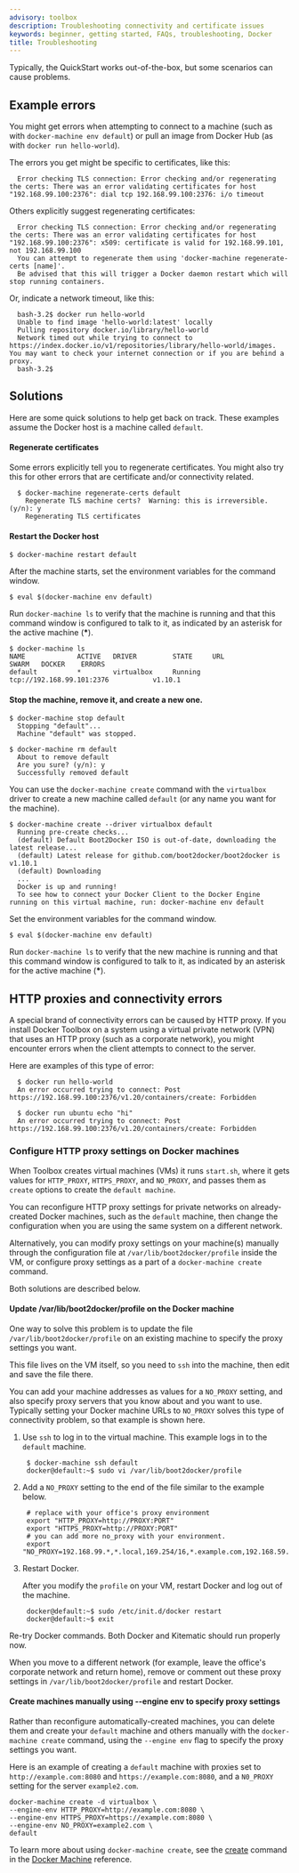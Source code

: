```yaml
---
advisory: toolbox
description: Troubleshooting connectivity and certificate issues
keywords: beginner, getting started, FAQs, troubleshooting, Docker
title: Troubleshooting
---
```


Typically, the QuickStart works out-of-the-box, but some scenarios can cause problems.

## Example errors

You might get errors when attempting to connect to a machine (such as with `docker-machine env default`) or pull an image from Docker Hub (as with `docker run hello-world`).

The errors you get might be specific to certificates, like this:

      Error checking TLS connection: Error checking and/or regenerating the certs: There was an error validating certificates for host "192.168.99.100:2376": dial tcp 192.168.99.100:2376: i/o timeout

Others explicitly suggest regenerating certificates:

      Error checking TLS connection: Error checking and/or regenerating the certs: There was an error validating certificates for host "192.168.99.100:2376": x509: certificate is valid for 192.168.99.101, not 192.168.99.100
      You can attempt to regenerate them using 'docker-machine regenerate-certs [name]'.
      Be advised that this will trigger a Docker daemon restart which will stop running containers.

Or, indicate a network timeout, like this:

      bash-3.2$ docker run hello-world
      Unable to find image 'hello-world:latest' locally
      Pulling repository docker.io/library/hello-world
      Network timed out while trying to connect to https://index.docker.io/v1/repositories/library/hello-world/images. You may want to check your internet connection or if you are behind a proxy.
      bash-3.2$

## Solutions

Here are some quick solutions to help get back on track. These examples assume the Docker host is a machine called `default`.

#### Regenerate certificates

Some errors explicitly tell you to regenerate certificates. You might also try this for other errors that are certificate and/or connectivity related.

      $ docker-machine regenerate-certs default
        Regenerate TLS machine certs?  Warning: this is irreversible. (y/n): y
        Regenerating TLS certificates

#### Restart the Docker host

    $ docker-machine restart default

After the machine starts, set the environment variables for the command window.

    $ eval $(docker-machine env default)

Run `docker-machine ls` to verify that the machine is running and that this command window is configured to talk to it, as indicated by an asterisk for the active machine (__*__).

    $ docker-machine ls
    NAME             ACTIVE   DRIVER         STATE     URL                         SWARM   DOCKER    ERRORS
    default          *        virtualbox     Running   tcp://192.168.99.101:2376           v1.10.1

#### Stop the machine, remove it, and create a new one.

    $ docker-machine stop default
      Stopping "default"...
      Machine "default" was stopped.

    $ docker-machine rm default
      About to remove default
      Are you sure? (y/n): y
      Successfully removed default

You can use the `docker-machine create` command with the `virtualbox` driver to create a new machine called `default` (or any name you want for the machine).

    $ docker-machine create --driver virtualbox default
      Running pre-create checks...
      (default) Default Boot2Docker ISO is out-of-date, downloading the latest release...
      (default) Latest release for github.com/boot2docker/boot2docker is v1.10.1
      (default) Downloading
      ...
      Docker is up and running!
      To see how to connect your Docker Client to the Docker Engine running on this virtual machine, run: docker-machine env default

Set the environment variables for the command window.

    $ eval $(docker-machine env default)

Run `docker-machine ls` to verify that the new machine is running and that this command window is configured to talk to it, as indicated by an asterisk for the active machine (__*__).

<a name="machine-http-proxy-solutions"></a>

## HTTP proxies and connectivity errors

A special brand of connectivity errors can be caused by HTTP proxy. If you install Docker Toolbox on a system using a virtual private network (VPN) that uses an HTTP proxy (such as a corporate network), you might encounter errors when the client attempts to connect to the server.

Here are examples of this type of error:

      $ docker run hello-world
      An error occurred trying to connect: Post https://192.168.99.100:2376/v1.20/containers/create: Forbidden

      $ docker run ubuntu echo "hi"
      An error occurred trying to connect: Post https://192.168.99.100:2376/v1.20/containers/create: Forbidden

### Configure HTTP proxy settings on Docker machines

When Toolbox creates virtual machines (VMs) it runs `start.sh`, where it gets values for `HTTP_PROXY`, `HTTPS_PROXY`, and `NO_PROXY`, and passes them as `create` options to create the `default machine`.

You can reconfigure HTTP proxy settings for private networks on already-created Docker machines, such as the `default` machine, then change the configuration when you are using the same system on a different network.

Alternatively, you can modify proxy settings on your machine(s) manually through the configuration file at `/var/lib/boot2docker/profile` inside the VM, or configure proxy settings as a part of a `docker-machine create` command.

Both solutions are described below.

#### Update /var/lib/boot2docker/profile on the Docker machine

One way to solve this problem is to update the file `/var/lib/boot2docker/profile` on an existing machine to specify the proxy settings you want.

This file lives on the VM itself, so you need to `ssh` into the machine, then edit and save the file there.

You can add your machine addresses as values for a `NO_PROXY` setting, and also specify proxy servers that you know about and you want to use. Typically setting your Docker machine URLs to `NO_PROXY` solves this type of connectivity problem, so that example is shown here.

1. Use `ssh` to log in to the virtual machine. This example logs in to the
   `default` machine.

        $ docker-machine ssh default
        docker@default:~$ sudo vi /var/lib/boot2docker/profile

2. Add a `NO_PROXY` setting to the end of the file similar to the example below.

        # replace with your office's proxy environment
        export "HTTP_PROXY=http://PROXY:PORT"
        export "HTTPS_PROXY=http://PROXY:PORT"
        # you can add more no_proxy with your environment.
        export "NO_PROXY=192.168.99.*,*.local,169.254/16,*.example.com,192.168.59.*"

3. Restart Docker.

    After you modify the `profile` on your VM, restart Docker and log out of the machine.

        docker@default:~$ sudo /etc/init.d/docker restart
        docker@default:~$ exit

  Re-try Docker commands. Both Docker and Kitematic should run properly now.

  When you move to a different network (for example, leave the office's corporate network and return home), remove or comment out these proxy settings in `/var/lib/boot2docker/profile` and restart Docker.

#### Create machines manually using --engine env to specify proxy settings

Rather than reconfigure automatically-created machines, you can delete them and create your `default` machine and others manually with the `docker-machine create` command, using the `--engine env` flag to specify the proxy settings you want.

Here is an example of creating a `default` machine with proxies set to `http://example.com:8080` and `https://example.com:8080`, and a `N0_PROXY` setting for the server `example2.com`.

    docker-machine create -d virtualbox \
    --engine-env HTTP_PROXY=http://example.com:8080 \
    --engine-env HTTPS_PROXY=https://example.com:8080 \
    --engine-env NO_PROXY=example2.com \
    default


To learn more about using `docker-machine create`, see the [create](/machine/reference/create/) command in the [Docker Machine](/machine/overview/) reference.

&nbsp;
